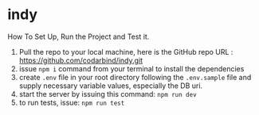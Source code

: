 # indy

How To Set Up, Run the Project and Test it.

1. Pull the repo to your local machine, here is the GitHub repo URL : https://github.com/codarbind/indy.git
2. issue `npm i` command from your terminal to install the dependencies
3.  create `.env` file in your root directory following the `.env.sample` file and supply necessary variable values, especially the DB uri.
4. start the server by issuing this command: `npm run dev` 
5. to run tests, issue: `npm run test` 
